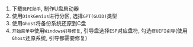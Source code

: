 1. 下载`微PE助手`, 制作U盘启动器
2. 使用`DiskGenius`进行分区, 选择`GPT(GUID)`类型
3. 使用`Ghost`将备份系统还原到C盘
4. `开始菜单中`使用`Windows引导修复`, 引导盘选择`ESP`对应盘符, 勾选`修UEFI引导`(使用`Ghost`还原系统, 引导都需要修复)

